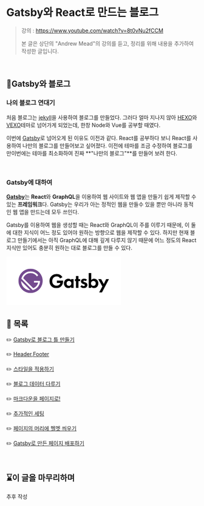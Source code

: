 # Gatsby와 React로 만드는 블로그
> 강의 : https://www.youtube.com/watch?v=8t0vNu2fCCM
>
> 본 글은 상단의 "Andrew Mead"의 강의를 듣고, 정리를 위해 내용을 추가하여 작성한 글입니다.

<br>

## 📌Gatsby와 블로그

### 나의 블로그 연대기

처음 블로그는 [jekyll](https://jekyllrb-ko.github.io/)을 사용하여 블로그를 만들었다. 그러다 얼마 지나지 않아 [HEXO](https://hexo.io/ko/index.html)와 [VEXO](https://github.com/yanm1ng/hexo-theme-vexo)테마로 넘어가게 되었는데, 한창 Node와 Vue를 공부할 때였다. 

이번에 [Gatsby](https://www.gatsbyjs.org/)로 넘어오게 된 이유도 이전과 같다. React를 공부하다 보니 React를 사용하여 나만의 블로그를 만들어보고 싶어졌다. 이전에 테마를 조금 수정하여 블로그를 만이번에는 테마를 최소화하여 진짜 **"나만의 블로그"**를 만들어 보려 한다.

<br>

### Gatsby에 대하여

 [**Gatsby**](https://www.gatsbyjs.org/)는 **React**와 **GraphQL**을 이용하여 웹 사이트와 웹 앱을 만들기 쉽게 제작할 수 있는 **프레임워크**다. Gatsby는 우리가 아는 정적인 웹을 만들수 있을 뿐만 아니라 동적인 웹 앱을 만드는데 모두 쓰인다.

Gatsby를 이용하여 웹을 생성할 때는 React와 GraphQL이 주를 이루기 때문에, 이 둘에 대한 지식이 어느 정도 있어야 원하는 방향으로 웹을 제작할 수 있다. 하지만 현재 블로그 만들기에서는 아직 GraphQL에 대해 깊게 다루지 않기 때문에 어느 정도의 React지식만 있어도 충분히 원하는 대로 블로그를 만들 수 있다.

<img src="./README/34442516-fb1a1a3c-ecc2-11e7-8fe8-530435f22336.jpg" width="60%">

<br>

## 📖 목록

✏️ [Gatsby로 블로그 틀 만들기](https://github.com/snowjang24/gatsby-practice/blob/master/README_all/rm_01.md)

✏️ [Header,Footer](https://github.com/snowjang24/gatsby-practice/blob/master/README_all/rm_02.md)

✏️ [스타일을 적용하기](https://github.com/snowjang24/gatsby-practice/blob/master/README_all/rm_03.md)

✏️ [블로그 데이터 다루기](https://github.com/snowjang24/gatsby-practice/blob/master/README_all/rm_04.md)

✏️ [마크다운을 페이지로!](https://github.com/snowjang24/gatsby-practice/blob/master/README_all/rm_05.md)

✏️ [추가적인 세팅](https://github.com/snowjang24/gatsby-practice/blob/master/README_all/rm_06.md)

✏️ [페이지의 머리에 헬멧 씌우기](https://github.com/snowjang24/gatsby-practice/blob/master/README_all/rm_07.md)

✏️ [Gatsby로 만든 페이지 배포하기](https://github.com/snowjang24/gatsby-practice/blob/master/README_all/rm_08.md)

<br>

## ⌛️이 글을 마무리하며

추후 작성
